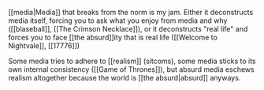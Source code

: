 [[media|Media]] that breaks from the norm is my jam. Either it deconstructs media itself, forcing you to ask what you enjoy from media and why ([[blaseball]], [[The Crimson Necklace]]), or it deconstructs "real life" and forces you to face [[the absurd]]ity that is real life ([[Welcome to Nightvale]], [[17776]])

Some media tries to adhere to [[realism]] (sitcoms), some media sticks to its own internal consistency ([[Game of Thrones]]), but absurd media eschews realism altogether because the world is [[the absurd|absurd]] anyways.
